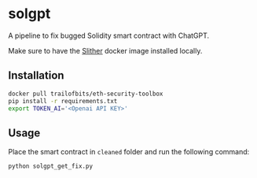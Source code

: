 # solgpt
A pipeline to fix bugged Solidity smart contract with ChatGPT.


Make sure to have the [Slither](https://github.com/crytic/slither) docker image installed locally.

## Installation
```bash
docker pull trailofbits/eth-security-toolbox
pip install -r requirements.txt
export TOKEN_AI='<Openai API KEY>'
```

## Usage
Place the smart contract in `cleaned` folder and run the following command:
```bash
python solgpt_get_fix.py
```
